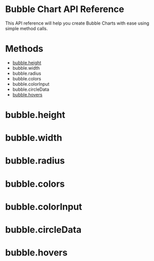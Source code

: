 Bubble Chart API Reference
======

This API reference will help you create Bubble Charts with ease using simple method calls. 

Methods
======

* [bubble.height](#bubbleheight)
* bubble.width
* bubble.radius
* bubble.colors
* bubble.colorInput
* bubble.circleData
* [bubble.hovers](#bubblehovers)

bubble.height
======


bubble.width
======

bubble.radius
======

bubble.colors
======

bubble.colorInput
======

bubble.circleData
======

bubble.hovers
======